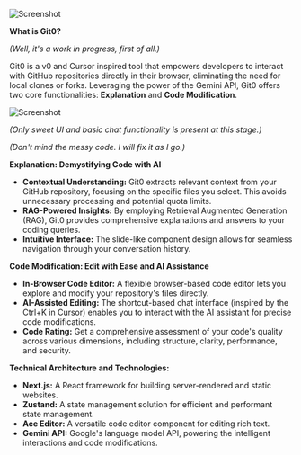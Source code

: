 
![Screenshot](./readme_files/visualdemo.gif)


**What is Git0?**

*(Well, it's a work in progress, first of all.)*

Git0 is a v0 and Cursor inspired tool that empowers developers to interact with GitHub repositories directly in their browser, eliminating the need for local clones or forks. Leveraging the power of the Gemini API, Git0 offers two core functionalities: **Explanation** and **Code Modification**. 

![Screenshot](./readme_files/visualdemo2.gif)

*(Only sweet UI and basic chat functionality is present at this stage.)*

*(Don't mind the messy code. I will fix it as I go.)*

**Explanation: Demystifying Code with AI**

* **Contextual Understanding:** Git0 extracts relevant context from your GitHub repository, focusing on the specific files you select. This avoids unnecessary processing and potential quota limits. 
* **RAG-Powered Insights:** By employing Retrieval Augmented Generation (RAG), Git0 provides comprehensive explanations and answers to your coding queries.
* **Intuitive Interface:** The slide-like component design allows for seamless navigation through your conversation history.

**Code Modification: Edit with Ease and AI Assistance**

* **In-Browser Code Editor:** A flexible browser-based code editor lets you explore and modify your repository's files directly.
* **AI-Assisted Editing:** The shortcut-based chat interface (inspired by the Ctrl+K in Cursor) enables you to interact with the AI assistant for precise code modifications.
* **Code Rating:** Get a comprehensive assessment of your code's quality across various dimensions, including structure, clarity, performance, and security.

**Technical Architecture and Technologies:**

* **Next.js:** A React framework for building server-rendered and static websites.
* **Zustand:** A state management solution for efficient and performant state management.
* **Ace Editor:** A versatile code editor component for editing rich text.
* **Gemini API:** Google's language model API, powering the intelligent interactions and code modifications.
